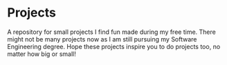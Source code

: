 # Projects
A repository for small projects I find fun made during my free time. There might not be many projects now as I am still pursuing my Software Engineering degree. Hope these projects inspire you to do projects too, no matter how big or small!
